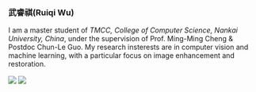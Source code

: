 ### 武睿祺(Ruiqi Wu)
I am a master student of _TMCC, College of Computer Science, Nankai University, China_, under the supervision of Prof. Ming-Ming Cheng & Postdoc Chun-Le Guo. My research insterests are in computer vision and machine learning, with a particular focus on image enhancement and restoration.

<div>
<img align="center" src="https://github-readme-stats.vercel.app/api?username=RQ-Wu&include_all_commits=true&show_icons=true&hide=issues&count_private=true" />
 <img align="center" src="https://github-readme-stats.vercel.app/api/top-langs/?username=RQ-Wu&layout=compact" />
</div>

